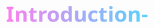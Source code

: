 # Introduction-<!DOCTYPE html>
<html lang="en">
<head>
    <meta charset="UTF-8">
    <meta name="viewport" content="width=device-width, initial-scale=1.0">
    <title> Zia Isaac 510-703-3498 RevGenZIsaac@yahoo.com| GitHub Profile</title>
    <style>
        * {
            margin: 0;
            padding: 0;
            box-sizing: border-box;
            font-family: 'Segoe UI', Tahoma, Geneva, Verdana, sans-serif;
        }
        
        body {
            background: linear-gradient(135deg, #6a11cb 0%, #2575fc 100%);
            color: #fff;
            line-height: 1.6;
            padding: 2rem;
            min-height: 100vh;
        }
        
        .container {
            max-width: 900px;
            margin: 0 auto;
            background: rgba(13, 17, 23, 0.85);
            border-radius: 20px;
            overflow: hidden;
            box-shadow: 0 10px 30px rgba(0, 0, 0, 0.5);
        }
        
        header {
            text-align: center;
            padding: 3rem 2rem;
            border-bottom: 1px solid #30363d;
            background: rgba(13, 17, 23, 0.95);
        }
        
        h1 {
            font-size: 3.5rem;
            margin-bottom: 1rem;
            background: linear-gradient(90deg, #ff7eee, #47daff);
            -webkit-background-clip: text;
            background-clip: text;
            color: transparent;
        }
        
        .tagline {
            font-size: 1.3rem;
            opacity: 0.9;
            max-width: 700px;
            margin: 0 auto;
        }
        
        .content {
            display: grid;
            grid-template-columns: 1fr 1fr;
            gap: 2rem;
            padding: 3rem;
        }
        
        @media (max-width: 768px) {
            .content {
                grid-template-columns: 1fr;
            }
        }
        
        .card {
            background: rgba(22, 27, 34, 0.7);
            border-radius: 15px;
            padding: 2rem;
            transition: transform 0.3s ease;
        }
        
        .card:hover {
            transform: translateY(-5px);
            background: rgba(33, 38, 45, 0.8);
        }
        
        h2 {
            color: #58a6ff;
            margin-bottom: 1.5rem;
            font-size: 1.8rem;
            display: flex;
            align-items: center;
            gap: 10px;
        }
        
        h2 i {
            font-size: 1.5rem;
        }
        
        .about p {
            margin-bottom: 1.2rem;
            font-size: 1.1rem;
        }
        
        .highlight {
            color: #ff7eee;
            font-weight: 600;
        }
        
        .projects h3 {
            color: #47daff;
            margin: 1.5rem 0 0.5rem;
            font-size: 1.4rem;
        }
        
        .projects p {
            margin-bottom: 1rem;
            font-size: 1.05rem;
        }
        
        .quote {
            font-style: italic;
            background: rgba(88, 166, 255, 0.15);
            border-left: 4px solid #58a6ff;
            padding: 1rem;
            border-radius: 4px;
            margin: 1.5rem 0;
        }
        
        .badge {
            display: inline-block;
            background: linear-gradient(90deg, #ff7eee, #47daff);
            color: #0d1117;
            padding: 0.3rem 0.8rem;
            border-radius: 20px;
            font-weight: bold;
            font-size: 0.9rem;
            margin: 0.5rem 0.5rem 0.5rem 0;
        }
        
        footer {
            text-align: center;
            padding: 2rem;
            border-top: 1px solid #30363d;
            font-size: 1.1rem;
            background: rgba(13, 17, 23, 0.95);
        }
        
        a {
            color: #58a6ff;
            text-decoration: none;
            transition: all 0.3s ease;
        }
        
        a:hover {
            color: #ff7eee;
            text-decoration: underline;
        }
    </style>
    <link rel="stylesheet" href="https://cdnjs.cloudflare.com/ajax/libs/font-awesome/6.4.0/css/all.min.css">
</head>
<body>
    <div class="container">
        <header>
            <h1>Hello World! 👋</h1>
            <p class="tagline">40-year-old trans woman | Coding Enthusiast | Innovator | Multidisciplinary Thinker</p>
        </header>
        
        <div class="content">
            <div class="card about">
                <h2><i class="fas fa-user"></i> About Me</h2>
                <p>Hello! I'm a <span class="highlight">40-year-old transgender woman</span> who recently embarked on an exciting journey into the world of programming. As a career changer, I'm embracing the challenges and joys of learning to code.</p>
                
                <p>My diverse background gives me unique perspectives in tech, and I'm passionate about bringing more diversity into the development community.</p>
                
                <h2><i class="fas fa-heart"></i> Interests</h2>
                <div class="badge">Financial Markets</div>
                <div class="badge">Cryptocurrency</div>
                <div class="badge">Political Science</div>
                <div class="badge">Macro Economics</div>
            </div>
            
            <div class="card projects">
                <h2><i class="fas fa-lightbulb"></i> Current Projects</h2>
                
                <h3>⚛️ Compressed Hydrogen Fission/Fusion Fuel Cell</h3>
                <p>Developing next-generation energy technology that combines principles of nuclear physics with sustainable hydrogen fuel systems for clean power generation.</p>
                
                <h3>🐝 BeeZ Inventions</h3>
                <p>A revolutionary platform empowering inventors with end-to-end support:</p>
                <p>• Patent filing & IP protection<br>
                • Prototype funding (first 100 units)<br>
                • Global distribution via Amazon/Alibaba networks<br>
                • Marketing and commercialization</p>
                
                <div class="quote">
                    "You put in the <span class="highlight">A for effort</span> and we do the rest. BeeZ inventions."
                </div>
            </div>
        </div>
        
        <footer>
            <p>Let's connect and create something amazing together!</p>
            <p>💻 Currently learning: Python | HTML/CSS | JavaScript</p>
        </footer>
    </div>
</body>
</html>
